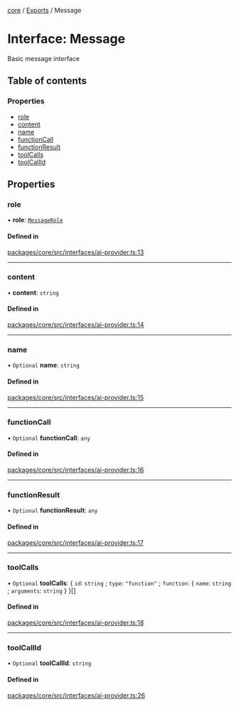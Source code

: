 <!-- 
 ⚠️  AUTO-GENERATED FILE - DO NOT EDIT MANUALLY
 This file is automatically generated by scripts/docs-generator.js
 To make changes, edit the source TypeScript files or update the generator script
-->

[core](../../) / [Exports](../modules) / Message

# Interface: Message

Basic message interface

## Table of contents

### Properties

- [role](Message#role)
- [content](Message#content)
- [name](Message#name)
- [functionCall](Message#functioncall)
- [functionResult](Message#functionresult)
- [toolCalls](Message#toolcalls)
- [toolCallId](Message#toolcallid)

## Properties

### role

• **role**: [`MessageRole`](../modules#messagerole)

#### Defined in

[packages/core/src/interfaces/ai-provider.ts:13](https://github.com/woojubb/robota/blob/a84ba23331912a89a9570280d5fa1a0292ba5c7a/packages/core/src/interfaces/ai-provider.ts#L13)

___

### content

• **content**: `string`

#### Defined in

[packages/core/src/interfaces/ai-provider.ts:14](https://github.com/woojubb/robota/blob/a84ba23331912a89a9570280d5fa1a0292ba5c7a/packages/core/src/interfaces/ai-provider.ts#L14)

___

### name

• `Optional` **name**: `string`

#### Defined in

[packages/core/src/interfaces/ai-provider.ts:15](https://github.com/woojubb/robota/blob/a84ba23331912a89a9570280d5fa1a0292ba5c7a/packages/core/src/interfaces/ai-provider.ts#L15)

___

### functionCall

• `Optional` **functionCall**: `any`

#### Defined in

[packages/core/src/interfaces/ai-provider.ts:16](https://github.com/woojubb/robota/blob/a84ba23331912a89a9570280d5fa1a0292ba5c7a/packages/core/src/interfaces/ai-provider.ts#L16)

___

### functionResult

• `Optional` **functionResult**: `any`

#### Defined in

[packages/core/src/interfaces/ai-provider.ts:17](https://github.com/woojubb/robota/blob/a84ba23331912a89a9570280d5fa1a0292ba5c7a/packages/core/src/interfaces/ai-provider.ts#L17)

___

### toolCalls

• `Optional` **toolCalls**: \{ `id`: `string` ; `type`: ``"function"`` ; `function`: \{ `name`: `string` ; `arguments`: `string`  }  }[]

#### Defined in

[packages/core/src/interfaces/ai-provider.ts:18](https://github.com/woojubb/robota/blob/a84ba23331912a89a9570280d5fa1a0292ba5c7a/packages/core/src/interfaces/ai-provider.ts#L18)

___

### toolCallId

• `Optional` **toolCallId**: `string`

#### Defined in

[packages/core/src/interfaces/ai-provider.ts:26](https://github.com/woojubb/robota/blob/a84ba23331912a89a9570280d5fa1a0292ba5c7a/packages/core/src/interfaces/ai-provider.ts#L26)
